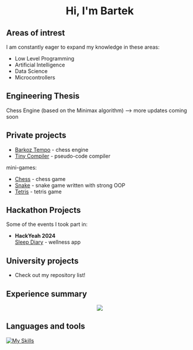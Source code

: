 <h1 align="center"> Hi, I'm Bartek </h1>

## Areas of intrest

I am constantly eager to expand my knowledge in these areas:

- Low Level Programming
- Artificial Intelligence
- Data Science
- Microcontrollers


## Engineering Thesis

Chess Engine (based on the Minimax algorithm) —> more updates coming soon


## Private projects

  - [Barkoz Tempo](https://github.com/bartlomiejkozka/Barkoz-Tempo "Visit the repository") - chess engine
  - [Tiny Compiler](https://github.com/bartlomiejkozka/teeny-tiny-compiler "Visit the repository") - pseudo-code compiler

mini-games:
  - [Chess](https://github.com/bartlomiejkozka/chess_game "Visit the repository") - chess game
  - [Snake](https://github.com/bartlomiejkozka/snake_game "Visit the repository") - snake game written with strong OOP
  - [Tetris](https://github.com/bartlomiejkozka/tetris_game "Visit the repository") - tetris game


## Hackathon Projects  

Some of the events I took part in:  

- **HackYeah 2024**\
[Sleep Diary](https://github.com/bartlomiejkozka/sleep_diary "Visit the repository") - wellness app


## University projects

- Check out my repository list!

      
## Experience summary

<p align="center">
  <img src="https://github-readme-stats-eosin-one-98.vercel.app/api/top-langs/?username=bartlomiejkozka&theme=radical&layout=compact&hide_border=false&count_private=true&hide_title=true" />
</p>

## Languages and tools

[![My Skills](https://skillicons.dev/icons?i=linux,bash,c,cpp,cs,java,cmake,py,fastapi,git,github,html,css,js,php,flutter,dart,bitbucket,docker,r&theme=dark&perline=10)](https://skillicons.dev)
